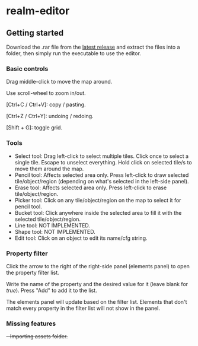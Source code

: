 # realm-editor

## Getting started
Download the .rar file from the [latest release](https://github.com/Zolmex/realm-editor/releases/latest) and extract the files into a folder, then simply run the executable to use the editor.

### Basic controls
Drag middle-click to move the map around.

Use scroll-wheel to zoom in/out.

[Ctrl+C / Ctrl+V]: copy / pasting.

[Ctrl+Z / Ctrl+Y]: undoing / redoing.

[Shift + G]: toggle grid.

### Tools
- Select tool:
Drag left-click to select multiple tiles. Click once to select a single tile. Escape to unselect everything.
Hold click on selected tile/s to move them around the map.
- Pencil tool:
Affects selected area only.
Press left-click to draw selected tile/object/region (depending on what's selected in the left-side panel).
- Erase tool:
Affects selected area only.
Press left-click to erase tile/object/region.
- Picker tool:
Click on any tile/object/region on the map to select it for pencil tool.
- Bucket tool:
Click anywhere inside the selected area to fill it with the selected tile/object/region.
- Line tool:
NOT IMPLEMENTED.
- Shape tool:
NOT IMPLEMENTED.
- Edit tool:
Click on an object to edit its name/cfg string.

### Property filter
Click the arrow to the right of the right-side panel (elements panel) to open the property filter list.

Write the name of the property and the desired value for it (leave blank for *true*).
Press "Add" to add it to the list.

The elements panel will update based on the filter list. Elements that don't match every property in the filter list will not show in the panel.

### Missing features
~~- Importing assets folder.~~
